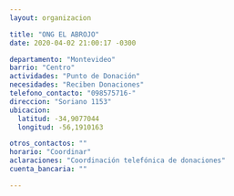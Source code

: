 ```yaml
---
layout: organizacion

title: "ONG EL ABROJO"
date: 2020-04-02 21:00:17 -0300

departamento: "Montevideo"
barrio: "Centro"
actividades: "Punto de Donación"
necesidades: "Reciben Donaciones"
telefono_contacto: "098575716-"
direccion: "Soriano 1153"
ubicacion:
  latitud: -34,9077044
  longitud: -56,1910163

otros_contactos: ""
horario: "Coordinar"
aclaraciones: "Coordinación telefónica de donaciones"
cuenta_bancaria: ""

---
```

